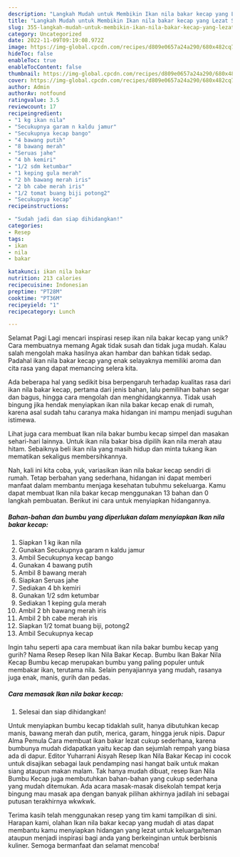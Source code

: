 ```yaml
---
description: "Langkah Mudah untuk Membikin Ikan nila bakar kecap yang Lezat Sekali, Enak"
title: "Langkah Mudah untuk Membikin Ikan nila bakar kecap yang Lezat Sekali, Enak"
slug: 355-langkah-mudah-untuk-membikin-ikan-nila-bakar-kecap-yang-lezat-sekali-enak
category: Uncategorized
date: 2022-11-09T09:19:08.972Z
image: https://img-global.cpcdn.com/recipes/d809e0657a24a290/680x482cq70/ikan-nila-bakar-kecap-foto-resep-utama.jpg
hideToc: false
enableToc: true
enableTocContent: false
thumbnail: https://img-global.cpcdn.com/recipes/d809e0657a24a290/680x482cq70/ikan-nila-bakar-kecap-foto-resep-utama.jpg
cover: https://img-global.cpcdn.com/recipes/d809e0657a24a290/680x482cq70/ikan-nila-bakar-kecap-foto-resep-utama.jpg
author: Admin
authorAv: notfound
ratingvalue: 3.5
reviewcount: 17
recipeingredient:
- "1 kg ikan nila"
- "Secukupnya garam n kaldu jamur"
- "Secukupnya kecap bango"
- "4 bawang putih"
- "8 bawang merah"
- "Seruas jahe"
- "4 bh kemiri"
- "1/2 sdm ketumbar"
- "1 keping gula merah"
- "2 bh bawang merah iris"
- "2 bh cabe merah iris"
- "1/2 tomat buang biji potong2"
- "Secukupnya kecap"
recipeinstructions:

- "Sudah jadi dan siap dihidangkan!"
categories:
- Resep
tags:
- ikan
- nila
- bakar

katakunci: ikan nila bakar 
nutrition: 213 calories
recipecuisine: Indonesian
preptime: "PT28M"
cooktime: "PT36M"
recipeyield: "1"
recipecategory: Lunch

---
```



Selamat Pagi Lagi mencari inspirasi resep ikan nila bakar kecap yang unik? Cara membuatnya memang Agak tidak susah dan tidak juga mudah. Kalau salah mengolah maka hasilnya akan hambar dan bahkan tidak sedap. Padahal ikan nila bakar kecap yang enak selayaknya memiliki aroma dan cita rasa yang dapat memancing selera kita.


Ada beberapa hal yang sedikit bisa berpengaruh terhadap kualitas rasa dari ikan nila bakar kecap, pertama dari jenis bahan, lalu pemilihan bahan segar dan bagus, hingga cara mengolah dan menghidangkannya. Tidak usah bingung jika hendak menyiapkan ikan nila bakar kecap enak di rumah, karena asal sudah tahu caranya maka hidangan ini mampu menjadi suguhan istimewa.

Lihat juga cara membuat Ikan nila bakar bumbu kecap simpel dan masakan sehari-hari lainnya. Untuk ikan nila bakar bisa dipilih ikan nila merah atau hitam. Sebaiknya beli ikan nila yang masih hidup dan minta tukang ikan mematikan sekaligus membersihkannya.


Nah, kali ini kita coba, yuk, variasikan ikan nila bakar kecap sendiri di rumah. Tetap berbahan yang sederhana, hidangan ini dapat memberi manfaat dalam membantu menjaga kesehatan tubuhmu sekeluarga. Kamu dapat membuat Ikan nila bakar kecap menggunakan 13 bahan dan 0 langkah pembuatan. Berikut ini cara untuk menyiapkan hidangannya.

<!--inarticleads1-->

##### Bahan-bahan dan bumbu yang diperlukan dalam menyiapkan Ikan nila bakar kecap:

1. Siapkan 1 kg ikan nila
1. Gunakan Secukupnya garam n kaldu jamur
1. Ambil Secukupnya kecap bango
1. Gunakan 4 bawang putih
1. Ambil 8 bawang merah
1. Siapkan Seruas jahe
1. Sediakan 4 bh kemiri
1. Gunakan 1/2 sdm ketumbar
1. Sediakan 1 keping gula merah
1. Ambil 2 bh bawang merah iris
1. Ambil 2 bh cabe merah iris
1. Siapkan 1/2 tomat buang biji, potong2
1. Ambil Secukupnya kecap


Ingin tahu seperti apa cara membuat ikan nila bakar bumbu kecap yang gurih? Nama Resep Resep Ikan Nila Bakar Kecap. Bumbu Ikan Bakar Nila Kecap Bumbu kecap merupakan bumbu yang paling populer untuk membakar ikan, terutama nila. Selain penyajiannya yang mudah, rasanya juga enak, manis, gurih dan pedas. 

<!--inarticleads2-->

##### Cara memasak Ikan nila bakar kecap:


1. Selesai dan siap dihidangkan!

Untuk menyiapkan bumbu kecap tidaklah sulit, hanya dibutuhkan kecap manis, bawang merah dan putih, merica, garam, hingga jeruk nipis. Dapur Alma Pemula Cara membuat ikan bakar lezat cukup sederhana, karena bumbunya mudah didapatkan yaitu kecap dan sejumlah rempah yang biasa ada di dapur. Editor Yuharrani Aisyah Resep Ikan Nila Bakar Kecap ini cocok untuk disajikan sebagai lauk pendamping nasi hangat baik untuk makan siang ataupun makan malam. Tak hanya mudah dibuat, resep Ikan Nila Bumbu Kecap juga membutuhkan bahan-bahan yang cukup sederhana yang mudah ditemukan. Ada acara masak-masak disekolah tempat kerja bingung mau masak apa dengan banyak pilihan akhirnya jadilah ini sebagai putusan terakhirnya wkwkwk. 

Terima kasih telah menggunakan resep yang tim kami tampilkan di sini. Harapan kami, olahan Ikan nila bakar kecap yang mudah di atas dapat membantu kamu menyiapkan hidangan yang lezat untuk keluarga/teman ataupun menjadi inspirasi bagi anda yang berkeinginan untuk berbisnis kuliner. Semoga bermanfaat dan selamat mencoba!
